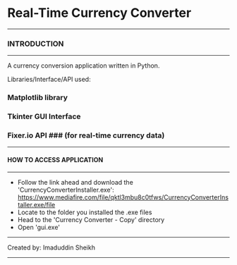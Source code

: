 # Real-Time Currency Converter
************************************************************
### INTRODUCTION
************************************************************

A currency conversion application written in Python.

Libraries/Interface/API used:
### Matplotlib library
### Tkinter GUI Interface
### Fixer.io API ### (for real-time currency data)

************************************************************
#### HOW TO ACCESS APPLICATION
************************************************************

- Follow the link ahead and download the 'CurrencyConverterInstaller.exe':
  https://www.mediafire.com/file/qktl3mbu8c0tfws/CurrencyConverterInstaller.exe/file
- Locate to the folder you installed the .exe files
- Head to the 'Currency Converter - Copy' directory
- Open 'gui.exe'
  
************************************************************
Created by: Imaduddin Sheikh
************************************************************
